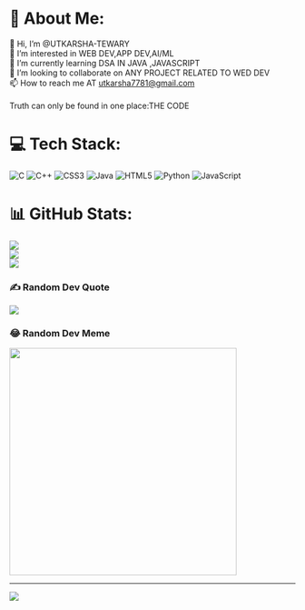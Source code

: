 # 💫 About Me:
👋 Hi, I’m @UTKARSHA-TEWARY<br>👀 I’m interested in WEB DEV,APP DEV,AI/ML <br>🌱 I’m currently learning DSA IN JAVA ,JAVASCRIPT<br>💞️ I’m looking to collaborate on ANY PROJECT RELATED TO WED DEV<br>📫 How to reach me AT utkarsha7781@gmail.com<br><br>Truth can only be found in one place:THE CODE


# 💻 Tech Stack:
![C](https://img.shields.io/badge/c-%2300599C.svg?style=for-the-badge&logo=c&logoColor=white) ![C++](https://img.shields.io/badge/c++-%2300599C.svg?style=for-the-badge&logo=c%2B%2B&logoColor=white) ![CSS3](https://img.shields.io/badge/css3-%231572B6.svg?style=for-the-badge&logo=css3&logoColor=white) ![Java](https://img.shields.io/badge/java-%23ED8B00.svg?style=for-the-badge&logo=openjdk&logoColor=white) ![HTML5](https://img.shields.io/badge/html5-%23E34F26.svg?style=for-the-badge&logo=html5&logoColor=white) ![Python](https://img.shields.io/badge/python-3670A0?style=for-the-badge&logo=python&logoColor=ffdd54) ![JavaScript](https://img.shields.io/badge/javascript-%23323330.svg?style=for-the-badge&logo=javascript&logoColor=%23F7DF1E)
# 📊 GitHub Stats:
![](https://github-readme-stats.vercel.app/api?username=UTKARSHA-TEWARY&theme=dark&hide_border=false&include_all_commits=false&count_private=false)<br/>
![](https://github-readme-streak-stats.herokuapp.com/?user=UTKARSHA-TEWARY&theme=dark&hide_border=false)<br/>
![](https://github-readme-stats.vercel.app/api/top-langs/?username=UTKARSHA-TEWARY&theme=dark&hide_border=false&include_all_commits=false&count_private=false&layout=compact)

### ✍️ Random Dev Quote
![](https://quotes-github-readme.vercel.app/api?type=horizontal&theme=radical)

### 😂 Random Dev Meme
<img src='https://randommeme-five.vercel.app/' style="height: 400px;"/>

---
[![](https://visitcount.itsvg.in/api?id=UTKARSHA-TEWARY&icon=0&color=0)](https://visitcount.itsvg.in)

<!-- Proudly created with GPRM ( https://gprm.itsvg.in ) -->
